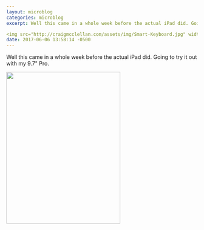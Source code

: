 ```yaml
---
layout: microblog
categories: microblog
excerpt: Well this came in a whole week before the actual iPad did. Going to try it out with my 9.7" Pro. 

<img src="http://craigmcclellan.com/assets/img/Smart-Keyboard.jpg" width="300" height="400">
date: 2017-06-06 13:58:14 -0500
---
```


Well this came in a whole week before the actual iPad did. Going to try it out with my 9.7" Pro. 

<img src="http://craigmcclellan.com/assets/img/Smart-Keyboard.jpg" width="300" height="400">